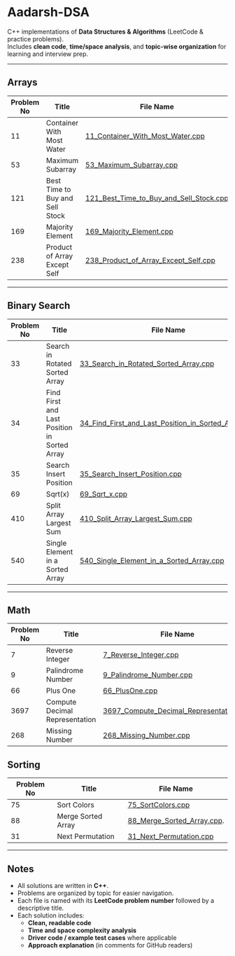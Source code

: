 # Aadarsh-DSA

C++ implementations of **Data Structures & Algorithms** (LeetCode & practice problems).  
Includes **clean code**, **time/space analysis**, and **topic-wise organization** for learning and interview prep.

---

## Arrays

| Problem No | Title                                | File Name                                                                 |
|------------|--------------------------------------|--------------------------------------------------------------------------|
| 11         | Container With Most Water            | [11_Container_With_Most_Water.cpp](Arrays/11_Container_With_Most_Water.cpp) |
| 53         | Maximum Subarray                     | [53_Maximum_Subarray.cpp](Arrays/53_Maximum_Subarray.cpp)                 |
| 121        | Best Time to Buy and Sell Stock      | [121_Best_Time_to_Buy_and_Sell_Stock.cpp](Arrays/121_Best_Time_to_Buy_and_Sell_Stock.cpp) |
| 169        | Majority Element                     | [169_Majority_Element.cpp](Arrays/169_Majority_Element.cpp)               |
| 238        | Product of Array Except Self         | [238_Product_of_Array_Except_Self.cpp](Arrays/238_Product_of_Array_Except_Self.cpp) |

---

## Binary Search

| Problem No | Title                                | File Name                                                                 |
|------------|--------------------------------------|--------------------------------------------------------------------------|
| 33         | Search in Rotated Sorted Array       | [33_Search_in_Rotated_Sorted_Array.cpp](BinarySearch/33_Search_in_Rotated_Sorted_Array.cpp) |
| 34         | Find First and Last Position in Sorted Array | [34_Find_First_and_Last_Position_in_Sorted_Array.cpp](BinarySearch/34_Find_First_and_Last_Position_in_Sorted_Array.cpp) |
| 35         | Search Insert Position               | [35_Search_Insert_Position.cpp](BinarySearch/35_Search_Insert_Position.cpp) |
| 69         | Sqrt(x)                              | [69_Sqrt_x.cpp](BinarySearch/69_Sqrt_x.cpp)                               |
| 410        | Split Array Largest Sum              | [410_Split_Array_Largest_Sum.cpp](BinarySearch/410_Split_Array_Largest_Sum.cpp) |
| 540        | Single Element in a Sorted Array     | [540_Single_Element_in_a_Sorted_Array.cpp](BinarySearch/540_Single_Element_in_a_Sorted_Array.cpp) |

---

## Math

| Problem No | Title                                | File Name                                                                 |
|------------|--------------------------------------|--------------------------------------------------------------------------|
| 7          | Reverse Integer                      | [7_Reverse_Integer.cpp](Math/7_Reverse_Integer.cpp)                       |
| 9          | Palindrome Number                    | [9_Palindrome_Number.cpp](Math/9_Palindrome_Number.cpp)                   |
| 66         | Plus One                             | [66_PlusOne.cpp](Math/66_PlusOne.cpp)                                     |
| 3697       | Compute Decimal Representation       | [3697_Compute_Decimal_Representation.cpp](Math/3697_Compute_Decimal_Representation.cpp) |
|268         |  Missing Number                      | [268_Missing_Number.cpp](Math/268_Missing_Number.cpp) |

## Sorting

| Problem No | Title        | File Name                               |
|------------|--------------|-----------------------------------------|
| 75         | Sort Colors  | [75_SortColors.cpp](Sorting/75_SortColors.cpp) |
| 88         | Merge Sorted Array|[88_Merge_Sorted_Array.cpp](Sorting/88_Merge_Sorted_Array.cpp).|
| 31         | Next Permutation | [31_Next_Permutation.cpp](Sorting/31_Next_Permutation.cpp)

---

## Notes

- All solutions are written in **C++**.  
- Problems are organized by topic for easier navigation.  
- Each file is named with its **LeetCode problem number** followed by a descriptive title.  
- Each solution includes:
  - **Clean, readable code**  
  - **Time and space complexity analysis**  
  - **Driver code / example test cases** where applicable  
  - **Approach explanation** (in comments for GitHub readers)
